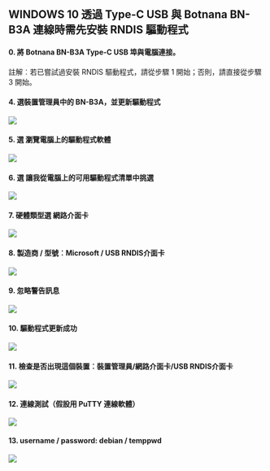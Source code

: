 ## WINDOWS 10 透過 Type-C USB 與 Botnana BN-B3A 連線時需先安裝 RNDIS 驅動程式

#### 0. 將 Botnana BN-B3A Type-C USB 埠與電腦連接。

註解︰若已嘗試過安裝 RNDIS 驅動程式，請從步驟 1 開始；否則，請直接從步驟 3 開始。


#### 4. 選裝置管理員中的 BN-B3A，並更新驅動程式
![](./win10_5_upgrade_drive.png)


#### 5. 選 瀏覽電腦上的驅動程式軟體
![](./win10_6_browse_drive.png)

#### 6. 選 讓我從電腦上的可用驅動程式清單中挑選
![](./win10_7_choose_drive.png)

#### 7. 硬體類型選 網路介面卡
![](./win10_8_select_network_interface.png)

#### 8. 製造商 / 型號︰Microsoft / USB RNDIS介面卡
![](./win10_9_select_rndis_drive.png)

#### 9. 忽略警告訊息
![](./win10_10_ignore_warning.png)

#### 10. 驅動程式更新成功
![](./win10_11_install_rndis_ok.png)

#### 11. 檢查是否出現這個裝置︰裝置管理員/網路介面卡/USB RNDIS介面卡
![](./win10_12_got_usb_rndis_interface.png)

#### 12. 連線測試（假設用 PuTTY 連線軟體）
![](./win10_13_connect_by_ssh.png)

#### 13. username / password: debian / temppwd
![](./win10_14_login.png)

